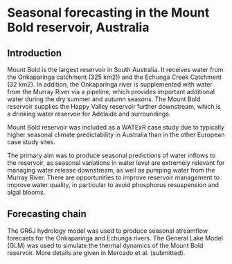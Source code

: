 # Seasonal forecasting in the Mount Bold reservoir, Australia

## Introduction

Mount Bold is the largest reservoir in South Australia. It receives water from the Onkaparinga catchment (325 km2)) and the Echunga Creek Catchment (32 km2). In addition, the Onkaparinga river is supplemented with water from the Murray River via a pipeline, which provides important additional water during the dry summer and autumn seasons. The Mount Bold reservoir supplies the Happy Valley reservoir further downstream, which is a drinking water reservoir for Adelaide and surroundings.

Mount Bold reservoir was included as a WATExR case study due to typically higher seasonal climate predictability in Australia than in the other European case study sites.

The primary aim was to produce seasonal predictions of water inflows to the reservoir, as seasonal variations in water level are extremely relevant for managing water release downstream, as well as pumping water from the Murray River. There are opportunities to improve reservoir management to improve water quality, in particular to avoid phosphorus resuspension and algal blooms.

## Forecasting chain

The GR6J hydrology model was used to produce seasonal streamflow forecasts for the Onkaparinga and Echunga rivers. The General Lake Model (GLM) was used to simulate the thermal dynamics of the Mount Bold reservoir. More details are given in Mercado et al. (submitted).

